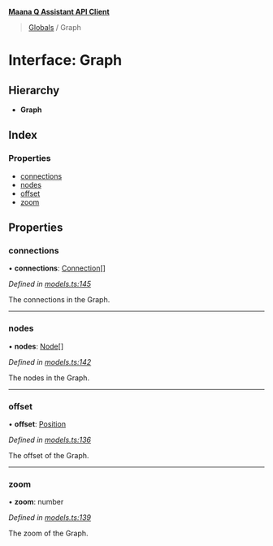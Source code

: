 **[Maana Q Assistant API Client](../README.md)**

> [Globals](../README.md) / Graph

# Interface: Graph

## Hierarchy

* **Graph**

## Index

### Properties

* [connections](graph.md#connections)
* [nodes](graph.md#nodes)
* [offset](graph.md#offset)
* [zoom](graph.md#zoom)

## Properties

### connections

•  **connections**: [Connection](connection.md)[]

*Defined in [models.ts:145](https://github.com/maana-io/q-assistant-client/blob/1a0616f/src/models.ts#L145)*

The connections in the Graph.

___

### nodes

•  **nodes**: [Node](node.md)[]

*Defined in [models.ts:142](https://github.com/maana-io/q-assistant-client/blob/1a0616f/src/models.ts#L142)*

The nodes in the Graph.

___

### offset

•  **offset**: [Position](position.md)

*Defined in [models.ts:136](https://github.com/maana-io/q-assistant-client/blob/1a0616f/src/models.ts#L136)*

The offset of the Graph.

___

### zoom

•  **zoom**: number

*Defined in [models.ts:139](https://github.com/maana-io/q-assistant-client/blob/1a0616f/src/models.ts#L139)*

The zoom of the Graph.
